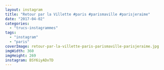 ```yaml
---
layout: instagram
title: "Retour par la Villette #paris #parismaville #parisjeraime"
date: "2017-04-02"
categories: 
  - "trucs-instagrammes"
tags: 
  - "instagram"
  - "paris"
coverImage: retour-par-la-villette-paris-parismaville-parisjeraime.jpg
imgWidth: 360
imgHeight: 269
instagram: BSY6iyADxTD
---
```

